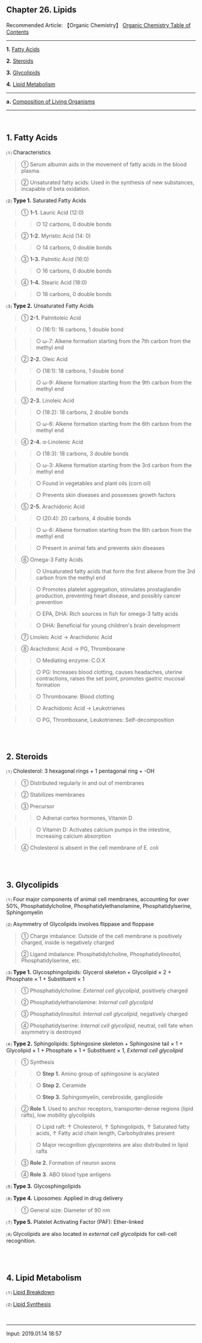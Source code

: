 ## **Chapter 26. Lipids**

Recommended Article: 【Organic Chemistry】 [Organic Chemistry Table of Contents](https://jb243.github.io/pages/1483)

---

**1.** [Fatty Acids](#1-fatty-acids)

**2.** [Steroids](#2-steroids)

**3.** [Glycolipids](#3-glycolipids)

**4.** [Lipid Metabolism](#4-lipid-metabolism)

---

**a.** [Composition of Living Organisms](https://jb243.github.io/pages/67)

---

<br>

## **1\. Fatty Acids**

⑴ Characteristics

> ① Serum albumin aids in the movement of fatty acids in the blood plasma.

> ② Unsaturated fatty acids: Used in the synthesis of new substances, incapable of beta oxidation.

⑵ **Type 1.** Saturated Fatty Acids

> ① **1-1.** Lauric Acid (12:0)

>> ○ 12 carbons, 0 double bonds

> ② **1-2.** Myristic Acid (14: 0)

>> ○ 14 carbons, 0 double bonds

> ③ **1-3.** Palmitic Acid (16:0)

>> ○ 16 carbons, 0 double bonds

> ④ **1-4.** Stearic Acid (18:0)

>> ○ 18 carbons, 0 double bonds

⑶ **Type 2.** Unsaturated Fatty Acids

> ① **2-1.** Palmitoleic Acid

>> ○ (16:1): 16 carbons, 1 double bond

>> ○ ω-7: Alkene formation starting from the 7th carbon from the methyl end

> ② **2-2.** Oleic Acid

>> ○ (18:1): 18 carbons, 1 double bond

>> ○ ω-9: Alkene formation starting from the 9th carbon from the methyl end

> ③ **2-3.** Linoleic Acid

>> ○ (18:2): 18 carbons, 2 double bonds

>> ○ ω-6: Alkene formation starting from the 6th carbon from the methyl end

> ④ **2-4.** α-Linolenic Acid

>> ○ (18:3): 18 carbons, 3 double bonds

>> ○ ω-3: Alkene formation starting from the 3rd carbon from the methyl end

>> ○ Found in vegetables and plant oils (corn oil)

>> ○ Prevents skin diseases and possesses growth factors

> ⑤ **2-5.** Arachidonic Acid

>> ○ (20:4): 20 carbons, 4 double bonds

>> ○ ω-6: Alkene formation starting from the 6th carbon from the methyl end

>> ○ Present in animal fats and prevents skin diseases

> ⑥ Omega-3 Fatty Acids

>> ○ Unsaturated fatty acids that form the first alkene from the 3rd carbon from the methyl end

>> ○ Promotes platelet aggregation, stimulates prostaglandin production, preventing heart disease, and possibly cancer prevention

>> ○ EPA, DHA: Rich sources in fish for omega-3 fatty acids

>> ○ DHA: Beneficial for young children's brain development

> ⑦ Linoleic Acid → Arachidonic Acid

> ⑧ Arachidonic Acid → PG, Thromboxane

>> ○ Mediating enzyme: C.O.X

>> ○ PG: Increases blood clotting, causes headaches, uterine contractions, raises the set point, promotes gastric mucosal formation

>> ○ Thromboxane: Blood clotting

>> ○ Arachidonic Acid → Leukotrienes

>> ○ PG, Thromboxane, Leukotrienes: Self-decomposition

<br>

<br>

## **2\. Steroids**

⑴ Cholesterol: 3 hexagonal rings + 1 pentagonal ring + -OH

> ① Distributed regularly in and out of membranes

> ② Stabilizes membranes

> ③ Precursor

>> ○ Adrenal cortex hormones, Vitamin D

>> ○ Vitamin D: Activates calcium pumps in the intestine, increasing calcium absorption

> ④ Cholesterol is absent in the cell membrane of E. coli

<br>

<br>

## **3. Glycolipids**

⑴ Four major components of animal cell membranes, accounting for over 50%, Phosphatidylcholine, Phosphatidylethanolamine, Phosphatidylserine, Sphingomyelin

⑵ Asymmetry of Glycolipids involves flippase and floppase

> ① Charge imbalance: Outside of the cell membrane is positively charged, inside is negatively charged

> ② Ligand imbalance: Phosphatidylcholine, Phosphatidylinositol, Phosphatidylserine, etc.

⑶ **Type 1.** Glycosphingolipids: Glycerol skeleton + Glycolipid × 2 + Phosphate × 1 + Substituent × 1

> ① Phosphatidylcholine: _External cell glycolipid_, positively charged

> ② Phosphatidylethanolamine: _Internal cell glycolipid_

> ③ Phosphatidylinositol: _Internal cell glycolipid_, negatively charged

> ④ Phosphatidylserine: _Internal cell glycolipid_, neutral, cell fate when asymmetry is destroyed

⑷ **Type 2.** Sphingolipids: Sphingosine skeleton + Sphingosine tail × 1 + Glycolipid × 1 + Phosphate × 1 + Substituent × 1, _External cell glycolipid_

> ① Synthesis

>> ○ **Step 1.** Amino group of sphingosine is acylated

>> ○ **Step 2.** Ceramide

>> ○ **Step 3.** Sphingomyelin, cerebroside, ganglioside

> ② **Role 1.** Used to anchor receptors, transporter-dense regions (lipid rafts), low mobility glycolipids

>> ○ Lipid raft: ↑ Cholesterol, ↑ Sphingolipids, ↑ Saturated fatty acids, ↑ Fatty acid chain length, Carbohydrates present

>> ○ Major recognition glycoproteins are also distributed in lipid rafts

> ③ **Role 2.** Formation of neuron axons

> ④ **Role 3.** ABO blood type antigens

⑸ **Type 3.** Glycosphingolipids

⑹ **Type 4.** Liposomes: Applied in drug delivery

> ① General size: Diameter of 90 nm

⑺ **Type 5.** Platelet Activating Factor (PAF): Ether-linked

⑻ Glycolipids are also located in _external cell glycolipids_ for cell-cell recognition.

<br>

<br>

## **4\. Lipid Metabolism**

⑴ [Lipid Breakdown](https://jb243.github.io/pages/1420)

⑵ [Lipid Synthesis](https://jb243.github.io/pages/1422)

<br>

---

Input: 2019.01.14 18:57
